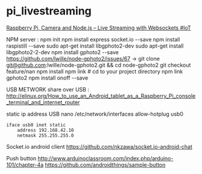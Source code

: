 pi_livestreaming
================

[Raspberry Pi, Camera and Node.js – Live Streaming with Websockets #IoT](http://thejackalofjavascript.com/rpi-live-streaming)


NPM server :
npm init
npm install express socket.io --save
npm install raspistill --save
sudo apt-get install libgphoto2-dev
sudo apt-get install libgphoto2-2-dev
npm install gphoto2 --save
https://github.com/lwille/node-gphoto2/issues/67 -> 
	git clone git@github.com:lwille/node-gphoto2.git && cd node-gphoto2
	git checkout feature/nan
	npm install
	npm link
	# cd to your project directory
	npm link gphoto2
npm install onoff --save

USB METWORK 
share over USB : http://elinux.org/How_to_use_an_Android_tablet_as_a_Raspberry_Pi_console_terminal_and_internet_router


static ip address USB 
nano /etc/network/interfaces
	allow-hotplug usb0

	iface usb0 inet static
	    address 192.168.42.10
	    netmask 255.255.255.0

Socket.io android client
 https://github.com/nkzawa/socket.io-android-chat


 Push button
 http://www.arduinoclassroom.com/index.php/arduino-101/chapter-4a 
 https://github.com/androidthings/sample-button